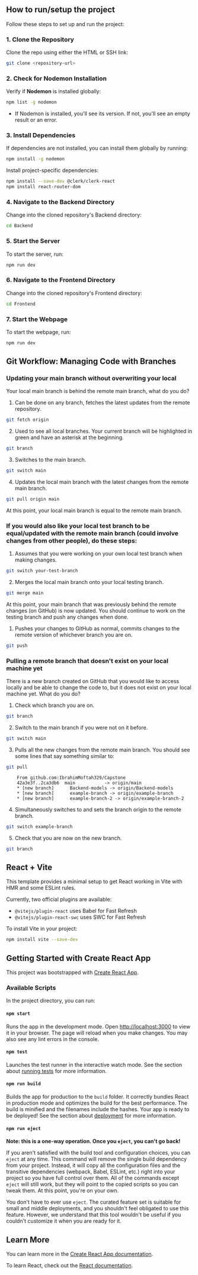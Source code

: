 ## How to run/setup the project

Follow these steps to set up and run the project:

### 1. Clone the Repository

Clone the repo using either the HTML or SSH link:

```bash
git clone <repository-url>
```

### 2. Check for Nodemon Installation

Verify if **Nodemon** is installed globally:

```bash
npm list -g nodemon
```

- If Nodemon is installed, you'll see its version. If not, you'll see an empty result or an error.

### 3. Install Dependencies

If dependencies are not installed, you can install them globally by running:

```bash
npm install -g nodemon
```

Install project-specific dependencies:

```bash
npm install --save-dev @clerk/clerk-react
npm install react-router-dom
```

### 4. Navigate to the Backend Directory

Change into the cloned repository's Backend directory:

```bash
cd Backend
```

### 5. Start the Server

To start the server, run:

```bash
npm run dev
```

### 6. Navigate to the Frontend Directory

Change into the cloned repository's Frontend directory:

```bash
cd Frontend
```

### 7. Start the Webpage

To start the webpage, run:

```bash
npm run dev
```

## Git Workflow: Managing Code with Branches

### Updating your main branch without overwriting your local

Your local main branch is behind the remote main branch, what do you do?

1. Can be done on any branch, fetches the latest updates from the remote repository.
```bash
git fetch origin
```
2. Used to see all local branches. Your current branch will be highlighted in green and have an asterisk at the beginning.
```bash
git branch
```

3. Switches to the main branch.

 ```bash
git switch main
```

4. Updates the local main branch with the latest changes from the remote main branch.

```bash
git pull origin main
```

At this point, your local main branch is equal to the remote main branch.

### If you would also like your local test branch to be equal/updated with the remote main branch (could involve changes from other people), do these steps:

1. Assumes that you were working on your own local test branch when making changes.

```bash
git switch your-test-branch
```
2. Merges the local main branch onto your local testing branch.

```bash
git merge main
```

At this point, your main branch that was previously behind the remote changes (on GitHub) is now updated. You should continue to work on the testing branch and push any changes when done.

1. Pushes your changes to GitHub as normal, commits changes to the remote version of whichever branch you are on.

```bash
git push
```

### Pulling a remote branch that doesn't exist on your local machine yet

There is a new branch created on GitHub that you would like to access locally and be able to change the code to, but it does not exist on your local machine yet. What do you do?

1. Check which branch you are on.

 ```bash
git branch
```
2. Switch to the main branch if you were not on it before.

```bash
git switch main
```
3. Pulls all the new changes from the remote main branch. You should see some lines that say something similar to:

```bash
git pull
```
```plaintext
    From github.com:IbrahimMoftah329/Capstone
    42a3e3f..2ca3db6  main           -> origin/main
    * [new branch]      Backend-models -> origin/Backend-models
    * [new branch]      example-branch -> origin/example-branch
    * [new branch]      example-branch-2 -> origin/example-branch-2
```
    
4. Simultaneously switches to and sets the branch origin to the remote branch.

```bash
git switch example-branch
```

5. Check that you are now on the new branch.

```bash
git branch
```

## React + Vite

This template provides a minimal setup to get React working in Vite with HMR and some ESLint rules.

Currently, two official plugins are available:

- `@vitejs/plugin-react` uses Babel for Fast Refresh
- `@vitejs/plugin-react-swc` uses SWC for Fast Refresh

To install Vite in your project:

```bash
npm install vite --save-dev
```

## Getting Started with Create React App

This project was bootstrapped with [Create React App](https://github.com/facebook/create-react-app).

### Available Scripts

In the project directory, you can run:

#### `npm start`

Runs the app in the development mode. Open [http://localhost:3000](http://localhost:3000) to view it in your browser. The page will reload when you make changes. You may also see any lint errors in the console.

#### `npm test`

Launches the test runner in the interactive watch mode. See the section about [running tests](https://facebook.github.io/create-react-app/docs/running-tests) for more information.

#### `npm run build`

Builds the app for production to the `build` folder. It correctly bundles React in production mode and optimizes the build for the best performance. The build is minified and the filenames include the hashes. Your app is ready to be deployed! See the section about [deployment](https://facebook.github.io/create-react-app/docs/deployment) for more information.

#### `npm run eject`

**Note: this is a one-way operation. Once you `eject`, you can't go back!**

If you aren't satisfied with the build tool and configuration choices, you can `eject` at any time. This command will remove the single build dependency from your project. Instead, it will copy all the configuration files and the transitive dependencies (webpack, Babel, ESLint, etc.) right into your project so you have full control over them. All of the commands except `eject` will still work, but they will point to the copied scripts so you can tweak them. At this point, you're on your own.

You don't have to ever use `eject`. The curated feature set is suitable for small and middle deployments, and you shouldn't feel obligated to use this feature. However, we understand that this tool wouldn't be useful if you couldn't customize it when you are ready for it.

## Learn More

You can learn more in the [Create React App documentation](https://facebook.github.io/create-react-app/docs/getting-started).

To learn React, check out the [React documentation](https://reactjs.org/).
